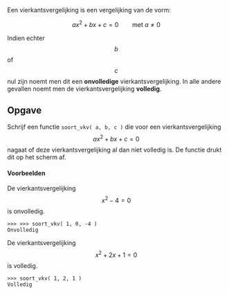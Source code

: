 Een vierkantsvergelijking is een vergelijking van de vorm:

$$ax^2+bx+c = 0 \qquad \text{met } a\not = 0$$

Indien echter $$b$$ of $$c$$ nul zijn noemt men dit een **onvolledige** vierkantsvergelijking. In alle andere gevallen noemt men de vierkantsvergelijking **volledig**.

## Opgave

Schrijf een functie `soort_vkv( a, b, c )` die voor een vierkantsvergelijking $$ax^2+bx+c=0$$ nagaat of deze vierkantsvergelijking al dan niet volledig is. De functie drukt dit op het scherm af.

#### Voorbeelden
De vierkantsvergelijking $$x^2-4 = 0$$ is onvolledig.
```
>>> >>> soort_vkv( 1, 0, -4 )
Onvolledig
```

De vierkantsvergelijking $$x^2+2x+1 = 0$$ is volledig.
```
>>> soort_vkv( 1, 2, 1 )
Volledig
```